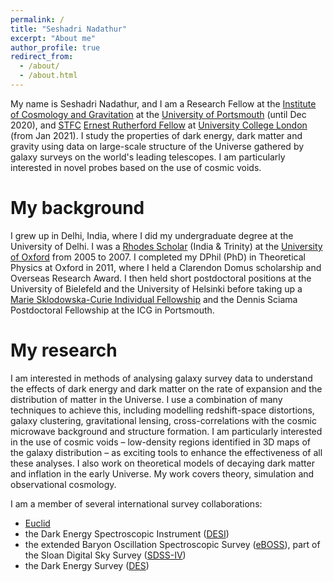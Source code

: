 ```yaml
---
permalink: /
title: "Seshadri Nadathur"
excerpt: "About me"
author_profile: true
redirect_from:
  - /about/
  - /about.html
---
```


My name is Seshadri Nadathur, and I am a Research Fellow at the [Institute of Cosmology and Gravitation](http://www.icg.port.ac.uk/) at the [University of Portsmouth](https://www.port.ac.uk/) (until Dec 2020), and [STFC](https://stfc.ukri.org/) [Ernest Rutherford Fellow](https://stfc.ukri.org/funding/fellowships/ernest-rutherford-fellowship/) at [University College London](https://www.ucl.ac.uk/physics-astronomy/) (from Jan 2021). I study the properties of dark energy, dark matter and gravity using data on large-scale structure of the Universe gathered by galaxy surveys on the world's leading telescopes. I am particularly interested in novel probes based on the use of cosmic voids.

My background
======
I grew up in Delhi, India, where I did my undergraduate degree at the University of Delhi. I was a [Rhodes Scholar](https://www.rhodeshouse.ox.ac.uk/) (India & Trinity) at the [University of Oxford](https://www.ox.ac.uk/) from 2005 to 2007. I completed my DPhil (PhD) in Theoretical Physics at Oxford in 2011, where I held a Clarendon Domus scholarship and Overseas Research Award. I then held short postdoctoral positions at the University of Bielefeld and the University of Helsinki before taking up a [Marie Sklodowska-Curie Individual Fellowship](https://ec.europa.eu/research/mariecurieactions/actions/individual-fellowships_en) and the Dennis Sciama Postdoctoral Fellowship at the ICG in Portsmouth.

My research
======
I am interested in methods of analysing galaxy survey data to understand the effects of dark energy and dark matter on the rate of expansion and the distribution of matter in the Universe. I use a combination of many techniques to achieve this, including modelling redshift-space distortions, galaxy clustering, gravitational lensing, cross-correlations with the cosmic microwave background and structure formation. I am particularly interested in the use of cosmic voids – low-density regions identified in 3D maps of the galaxy distribution – as exciting tools to enhance the effectiveness of all these analyses. I also work on theoretical models of decaying dark matter and inflation in the early Universe. My work covers theory, simulation and observational cosmology.

I am a member of several international survey collaborations:
- [Euclid](https://www.euclid-ec.org/?_ga=2.46415655.1079985913.1604922658-1106304154.1581260477)
- the Dark Energy Spectroscopic Instrument ([DESI](https://www.desi.lbl.gov/?_ga=2.83984153.1079985913.1604922658-1106304154.1581260477))
- the extended Baryon Oscillation Spectroscopic Survey ([eBOSS](https://www.sdss.org/surveys/eboss/?_ga=2.37810211.1079985913.1604922658-1106304154.1581260477)), part of the Sloan Digital Sky Survey ([SDSS-IV](https://www.sdss.org/))
- the Dark Energy Survey ([DES](https://www.darkenergysurvey.org/?_ga=2.1317809.1079985913.1604922658-1106304154.1581260477))
